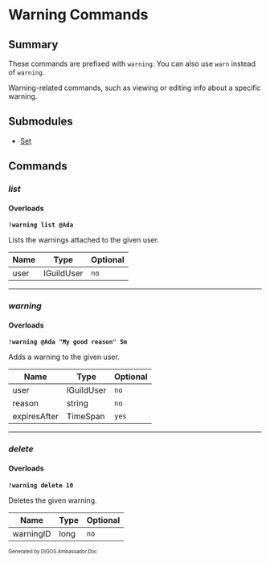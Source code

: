 ﻿Warning Commands
================
## Summary
These commands are prefixed with `warning`. You can also use `warn` instead of `warning`.

Warning-related commands, such as viewing or editing info about a specific warning.

## Submodules
* [Set](warning_set.md)

## Commands
### *list*
#### Overloads
**`!warning list @Ada`**

Lists the warnings attached to the given user.

| Name | Type | Optional |
| --- | --- | --- |
| user | IGuildUser | `no` |

---

### *warning*
#### Overloads
**`!warning @Ada "My good reason" 5m`**

Adds a warning to the given user.

| Name | Type | Optional |
| --- | --- | --- |
| user | IGuildUser | `no` |
| reason | string | `no` |
| expiresAfter | TimeSpan | `yes` |

---

### *delete*
#### Overloads
**`!warning delete 10`**

Deletes the given warning.

| Name | Type | Optional |
| --- | --- | --- |
| warningID | long | `no` |

<sub><sup>Generated by DIGOS.Ambassador.Doc</sup></sub>
